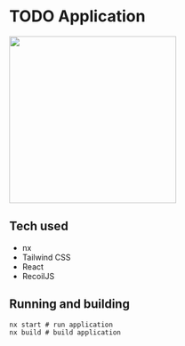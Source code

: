 # TODO Application

<img src="https://i.imgur.com/8XxOOhK.png" width="300" />

## Tech used
- nx
- Tailwind CSS
- React
- RecoilJS

## Running and building
```
nx start # run application
nx build # build application
```

